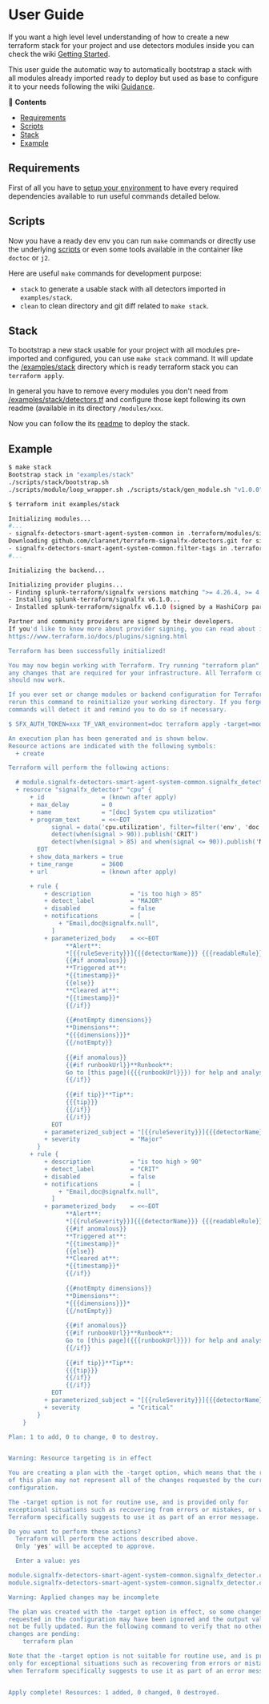 # User Guide

If you want a high level level understanding of how to create a new terraform stack 
for your project and use detectors modules inside you can check the wiki [Getting 
Started](https://github.com/claranet/terraform-signalfx-detectors/wiki/Getting-started).

This user guide the automatic way to automatically bootstrap a stack with all modules 
already imported ready to deploy but used as base to configure it to your needs 
following the wiki 
[Guidance](https://github.com/claranet/terraform-signalfx-detectors/wiki/Guidance).

<!-- START doctoc generated TOC please keep comment here to allow auto update -->
<!-- DON'T EDIT THIS SECTION, INSTEAD RE-RUN doctoc TO UPDATE -->
:link: **Contents**

- [Requirements](#requirements)
- [Scripts](#scripts)
- [Stack](#stack)
- [Example](#example)

<!-- END doctoc generated TOC please keep comment here to allow auto update -->

## Requirements

First of all you have to [setup your environment](./environment.md) to have every required 
dependencies available to run useful commands detailed below.

## Scripts

Now you have a ready dev env you can run `make` commands or directly use the underlying 
[scripts](./scripts.md) or even some tools available in the container like `doctoc` or `j2`.

Here are useful `make` commands for development purpose:

- `stack` to generate a usable stack with all detectors imported in `examples/stack`.
- `clean` to clean directory and git diff related to `make stack`.

## Stack

To bootstrap a new stack usable for your project with all modules pre-imported and configured,
you can use `make stack` command. It will update the [/examples/stack](../examples/stack) 
directory which is ready terraform stack you can `terraform apply`.

In general you have to remove every modules you don't need from 
[/examples/stack/detectors.tf](../examples/stack/detectors.tf) and configure those kept 
following its own readme (available in its directory `/modules/xxx`.

Now you can follow the its [readme](../examples/stack/README.md) to deploy the stack.

## Example

```bash
$ make stack
Bootstrap stack in "examples/stack"
./scripts/stack/bootstrap.sh
./scripts/module/loop_wrapper.sh ./scripts/stack/gen_module.sh "v1.0.0" > examples/stack/detectors.tf

$ terraform init examples/stack

Initializing modules...
#...
- signalfx-detectors-smart-agent-system-common in .terraform/modules/signalfx-detectors-smart-agent-system-common/modules/smart-agent_system-common
Downloading github.com/claranet/terraform-signalfx-detectors.git for signalfx-detectors-smart-agent-system-common.filter-tags...
- signalfx-detectors-smart-agent-system-common.filter-tags in .terraform/modules/signalfx-detectors-smart-agent-system-common.filter-tags/common/filter-tags
#...

Initializing the backend...

Initializing provider plugins...
- Finding splunk-terraform/signalfx versions matching ">= 4.26.4, >= 4.26.4, >= 4.26.4, >= 4.26.4, >= 4.26.4, >= 4.26.4, >= 4.26.4, >= 4.26.4, >= 4.26.4, >= 4.26.4, >= 4.26.4, >= 4.26.4, >= 4.26.4, >= 4.26.4, >= 4.26.4, >= 4.26.4, >= 4.26.4, >= 4.26.4, >= 4.26.4, >= 4.26.4, >= 4.26.4, >= 4.26.4, >= 4.26.4, >= 4.26.4, >= 4.26.4, >= 4.26.4, >= 4.26.4, >= 4.26.4, >= 4.26.4, >= 4.26.4, >= 4.26.4, >= 4.26.4, >= 4.26.4, >= 4.26.4, >= 4.26.4, >= 4.26.4, >= 4.26.4, >= 4.26.4, >= 4.26.4, >= 4.26.4, >= 4.26.4, >= 4.26.4, >= 4.26.4, >= 4.26.4, >= 4.26.4, >= 4.26.4, >= 4.26.4, >= 4.26.4, >= 4.26.4, >= 4.26.4, >= 4.26.4, >= 4.26.4, >= 4.26.4, >= 4.26.4, >= 4.26.4, >= 4.26.4, >= 4.26.4, >= 4.26.4, >= 4.26.4, >= 4.26.4, >= 4.26.4, >= 4.26.4, >= 4.26.4, >= 4.26.4, >= 4.26.4, >= 4.26.4, >= 4.26.4, >= 4.26.4, >= 4.26.4, >= 4.26.4, >= 4.26.4, >= 4.26.4, >= 4.26.4, >= 4.26.4, >= 4.26.4, >= 4.26.4, >= 4.26.4, >= 4.26.4, >= 4.26.4"...
- Installing splunk-terraform/signalfx v6.1.0...
- Installed splunk-terraform/signalfx v6.1.0 (signed by a HashiCorp partner, key ID xxx)

Partner and community providers are signed by their developers.
If you'd like to know more about provider signing, you can read about it here:
https://www.terraform.io/docs/plugins/signing.html

Terraform has been successfully initialized!

You may now begin working with Terraform. Try running "terraform plan" to see
any changes that are required for your infrastructure. All Terraform commands
should now work.

If you ever set or change modules or backend configuration for Terraform,
rerun this command to reinitialize your working directory. If you forget, other
commands will detect it and remind you to do so if necessary.

$ SFX_AUTH_TOKEN=xxx TF_VAR_environment=doc terraform apply -target=module.signalfx-detectors-smart-agent-system-common.signalfx_detector.cpu examples/stack

An execution plan has been generated and is shown below.
Resource actions are indicated with the following symbols:
  + create

Terraform will perform the following actions:

  # module.signalfx-detectors-smart-agent-system-common.signalfx_detector.cpu will be created
  + resource "signalfx_detector" "cpu" {
      + id                = (known after apply)
      + max_delay         = 0
      + name              = "[doc] System cpu utilization"
      + program_text      = <<~EOT
            signal = data('cpu.utilization', filter=filter('env', 'doc') and filter('sfx_monitored', 'true'), extrapolation='zero').min(over='1h').publish('signal')
            detect(when(signal > 90)).publish('CRIT')
            detect(when(signal > 85) and when(signal <= 90)).publish('MAJOR')
        EOT
      + show_data_markers = true
      + time_range        = 3600
      + url               = (known after apply)

      + rule {
          + description           = "is too high > 85"
          + detect_label          = "MAJOR"
          + disabled              = false
          + notifications         = [
              + "Email,doc@signalfx.null",
            ]
          + parameterized_body    = <<~EOT
                **Alert**:
                *[{{ruleSeverity}}]{{{detectorName}}} {{{readableRule}}} ({{inputs.signal.value}})*
                {{#if anomalous}}
                **Triggered at**:
                *{{timestamp}}*
                {{else}}
                **Cleared at**:
                *{{timestamp}}*
                {{/if}}
                
                {{#notEmpty dimensions}}
                **Dimensions**:
                *{{{dimensions}}}*
                {{/notEmpty}}
                
                {{#if anomalous}}
                {{#if runbookUrl}}**Runbook**:
                Go to [this page]({{{runbookUrl}}}) for help and analysis.
                {{/if}}
                
                {{#if tip}}**Tip**:
                {{{tip}}}
                {{/if}}
                {{/if}}
            EOT
          + parameterized_subject = "[{{ruleSeverity}}]{{{detectorName}}} {{{readableRule}}} ({{inputs.signal.value}}) on {{{dimensions}}}"
          + severity              = "Major"
        }
      + rule {
          + description           = "is too high > 90"
          + detect_label          = "CRIT"
          + disabled              = false
          + notifications         = [
              + "Email,doc@signalfx.null",
            ]
          + parameterized_body    = <<~EOT
                **Alert**:
                *[{{ruleSeverity}}]{{{detectorName}}} {{{readableRule}}} ({{inputs.signal.value}})*
                {{#if anomalous}}
                **Triggered at**:
                *{{timestamp}}*
                {{else}}
                **Cleared at**:
                *{{timestamp}}*
                {{/if}}
                
                {{#notEmpty dimensions}}
                **Dimensions**:
                *{{{dimensions}}}*
                {{/notEmpty}}
                
                {{#if anomalous}}
                {{#if runbookUrl}}**Runbook**:
                Go to [this page]({{{runbookUrl}}}) for help and analysis.
                {{/if}}
                
                {{#if tip}}**Tip**:
                {{{tip}}}
                {{/if}}
                {{/if}}
            EOT
          + parameterized_subject = "[{{ruleSeverity}}]{{{detectorName}}} {{{readableRule}}} ({{inputs.signal.value}}) on {{{dimensions}}}"
          + severity              = "Critical"
        }
    }

Plan: 1 to add, 0 to change, 0 to destroy.


Warning: Resource targeting is in effect

You are creating a plan with the -target option, which means that the result
of this plan may not represent all of the changes requested by the current
configuration.

The -target option is not for routine use, and is provided only for
exceptional situations such as recovering from errors or mistakes, or when
Terraform specifically suggests to use it as part of an error message.

Do you want to perform these actions?
  Terraform will perform the actions described above.
  Only 'yes' will be accepted to approve.

  Enter a value: yes

module.signalfx-detectors-smart-agent-system-common.signalfx_detector.cpu: Creating...
module.signalfx-detectors-smart-agent-system-common.signalfx_detector.cpu: Creation complete after 2s [id=xxx]

Warning: Applied changes may be incomplete

The plan was created with the -target option in effect, so some changes
requested in the configuration may have been ignored and the output values may
not be fully updated. Run the following command to verify that no other
changes are pending:
    terraform plan

Note that the -target option is not suitable for routine use, and is provided
only for exceptional situations such as recovering from errors or mistakes, or
when Terraform specifically suggests to use it as part of an error message.


Apply complete! Resources: 1 added, 0 changed, 0 destroyed.
```

